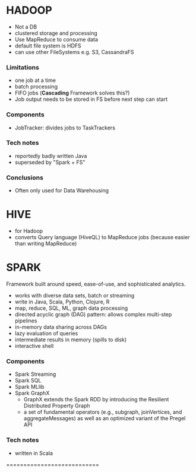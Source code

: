 HADOOP
===========================

- Not a DB
- clustered storage and processing
- Use MapReduce to consume data
- default file system is HDFS
- can use other FileSystems e.g. S3, CassandraFS

### Limitations
- one job at a time
- batch processing
- FIFO jobs (**Cascading** Framework solves this?)
- Job output needs to be stored in FS before next step can start

### Components
- JobTracker: divides jobs to TaskTrackers

### Tech notes
- reportedly badly written Java
- superseded by "Spark + FS"

### Conclusions
- Often only used for Data Warehousing


HIVE
===========================

- for Hadoop
- converts Query language (HiveQL) to MapReduce jobs (because easier than writing MapReduce)


SPARK
===========================
Framework built around speed, ease-of-use, and sophisticated analytics.

- works with diverse data sets, batch or streaming
- write in Java, Scala, Python, Clojure, R
- map, reduce, SQL, ML, graph data processing
- directed acyclic graph (DAG) pattern: allows complex multi-step pipelines
- in-memory data sharing across DAGs
- lazy evaluation of queries
- intermediate results in memory (spills to disk)
- interactive shell

### Components
- Spark Streaming
- Spark SQL
- Spark MLlib
- Spark GraphX
    - GraphX extends the Spark RDD by introducing the Resilient Distributed Property Graph
    - a set of fundamental operators (e.g., subgraph, joinVertices, and aggregateMessages) as well as an optimized variant of the Pregel API


### Tech notes
- written in Scala


===========================